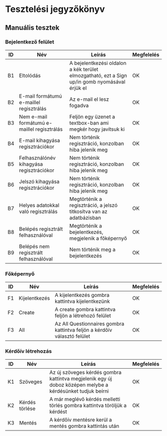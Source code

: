# Tesztelési jegyzőkönyv

## Manuális tesztek

### Bejelentkező felület
| ID | Név | Leírás | Megfelelés
| ----------- | ----------- | ----------- | ----------- |
| B1 | Eltolódás | A bejelentkezési oldalon a kék terület elmozgatható, ezt a Sign up/in gomb nyomásával érjük el | OK |
| B2 | E-mail formátumú e-maillel regisztrálás | Az e-mail el lesz fogadva | OK |
| B3 | Nem e-mail formátumú e-maillel regisztrálás | Feljön egy üzenet a textbox-ban ami megkér hogy javítsuk ki | OK |
| B4 | E-mail kihagyása regisztrációkor | Nem történik regisztráció, konzolban hiba jelenik meg | OK |
| B5 | Felhasználónév kihagyása regisztrációkor | Nem történik regisztráció, konzolban hiba jelenik meg | OK |
| B6 | Jelszó kihagyása regisztrációkor | Nem történik regisztráció, konzolban hiba jelenik meg | OK |
| B7 | Helyes adatokkal való regisztrálás | Megtörténik a regisztráció, a jelszó titkosítva van az adatbázisban | OK |
| B8 | Belépés regisztrált felhasználóval | Megtörténik a bejelentkezés, megjelenik a főképernyő | OK |
| B9 | Belépés nem regisztrált felhasználóval | Nem történik meg a bejelentkezés | OK |

### Főképernyő
| ID | Név | Leírás | Megfelelés
| ----------- | ----------- | ----------- | ----------- |
| F1 | Kijelentkezés | A kijelentkezés gombra kattintva kijelentkezünk | OK |
| F2 | Create | A create gombra kattintva feljön a létrehozó felület | OK |
| F3 | All | Az All Questionnaires gombra kattintva feljön a kérdőív választó felület | OK |

### Kérdőív létrehozás
| ID | Név | Leírás | Megfelelés
| ----------- | ----------- | ----------- | ----------- |
| K1 | Szöveges | Az új szöveges kérdés gombra kattintva megjelenik egy új doboz középen melybe a kérdésünket tudjuk beírni | OK |
| K2 | Kérdés törlése | A már meglévő kérdés melletti törlés gombra kattintva töröljük a kérdést | OK |
| K3 | Mentés | A kérdőív mentésre kerül a mentés gombra kattintás után | OK |
